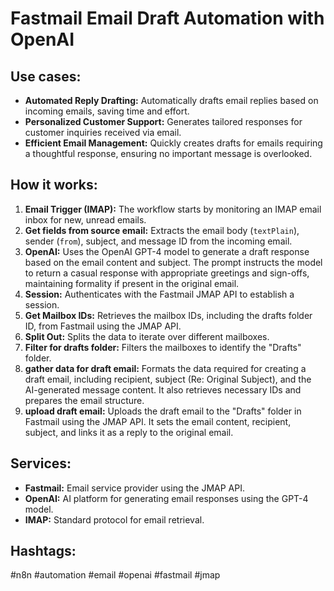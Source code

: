 # Fastmail Email Draft Automation with OpenAI

## Use cases:

*   **Automated Reply Drafting:** Automatically drafts email replies based on incoming emails, saving time and effort.
*   **Personalized Customer Support:** Generates tailored responses for customer inquiries received via email.
*   **Efficient Email Management:** Quickly creates drafts for emails requiring a thoughtful response, ensuring no important message is overlooked.

## How it works:

1.  **Email Trigger (IMAP):** The workflow starts by monitoring an IMAP email inbox for new, unread emails.
2.  **Get fields from source email:** Extracts the email body (`textPlain`), sender (`from`), subject, and message ID from the incoming email.
3.  **OpenAI:** Uses the OpenAI GPT-4 model to generate a draft response based on the email content and subject. The prompt instructs the model to return a casual response with appropriate greetings and sign-offs, maintaining formality if present in the original email.
4.  **Session:** Authenticates with the Fastmail JMAP API to establish a session.
5.  **Get Mailbox IDs:** Retrieves the mailbox IDs, including the drafts folder ID, from Fastmail using the JMAP API.
6.  **Split Out:** Splits the data to iterate over different mailboxes.
7.  **Filter for drafts folder:** Filters the mailboxes to identify the "Drafts" folder.
8.  **gather data for draft email:** Formats the data required for creating a draft email, including recipient, subject (Re: Original Subject), and the AI-generated message content. It also retrieves necessary IDs and prepares the email structure.
9.  **upload draft email:** Uploads the draft email to the "Drafts" folder in Fastmail using the JMAP API. It sets the email content, recipient, subject, and links it as a reply to the original email.

## Services:

*   **Fastmail:** Email service provider using the JMAP API.
*   **OpenAI:** AI platform for generating email responses using the GPT-4 model.
*   **IMAP:** Standard protocol for email retrieval.

## Hashtags:

#n8n #automation #email #openai #fastmail #jmap
